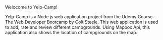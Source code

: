 Welocome to Yelp-Camp!

Yelp-Camp is a Node.js web application project from the Udemy Course - The Web Developer Bootcamp by Colt Steele. This web application is used to add, rate and review different campgrounds. Using Mapbox Api, this application also shows the location of campgrounds on the map.
